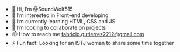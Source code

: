 - 👋 Hi, I’m @SoundWolf515
- 👀 I’m interested in Front-end developing
- 🌱 I’m currently learning HTML, CSS and JS
- 💞️ I’m looking to collaborate on projects
- 📫 How to reach me fabricio.gutierrez2212@gmail.com
- ⚡ Fun fact: Looking for an ISTJ woman to share some time together

<!---
SoundWolf515/SoundWolf515 is a ✨ special ✨ repository because its `README.md` (this file) appears on your GitHub profile.
You can click the Preview link to take a look at your changes.
--->
